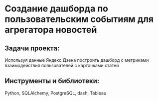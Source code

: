 # Создание дашборда по пользовательским событиям для агрегатора новостей
## Задачи проекта:
Используя данные Яндекс.Дзена построить дашборд с метриками взаимодействия пользователей с карточками статей

## Инструменты и библиотеки: 
Python, SQLAlchemy, PostgreSQL, dash, Tableau